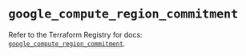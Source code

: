 # `google_compute_region_commitment`

Refer to the Terraform Registry for docs: [`google_compute_region_commitment`](https://registry.terraform.io/providers/hashicorp/google/5.29.0/docs/resources/compute_region_commitment).
